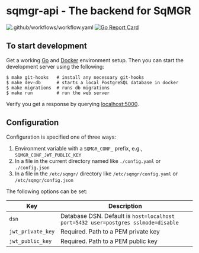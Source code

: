 # sqmgr-api - The backend for SqMGR

![.github/workflows/workflow.yaml](https://github.com/sqmgr/sqmgr-api/workflows/.github/workflows/workflow.yaml/badge.svg?branch=master)
[![Go Report Card](https://goreportcard.com/badge/github.com/sqmgr/sqmgr-api)](https://goreportcard.com/report/github.com/sqmgr/sqmgr-api)

## To start development

Get a working [Go](https://golang.org/doc/install) and [Docker](https://docs.docker.com/install/) environment setup. Then you can start the development server using the following:

```
$ make git-hooks   # install any necessary git-hooks
$ make dev-db      # starts a local PostgreSQL database in docker
$ make migrations  # runs db migrations
$ make run         # run the web server
```

Verify you get a response by querying [localhost:5000](http://localhost:5000).

## Configuration

Configuration is specified one of three ways:

1. Environment variable with a `SQMGR_CONF_` prefix, e.g., `SQMGR_CONF_JWT_PUBLIC_KEY`
2. In a file in the current directory named like `./config.yaml` or `./config.json`
3. In a file in the `/etc/sqmgr/` directory like `/etc/sqmgr/config.yaml` or `/etc/sqmgr/config.json`

The following options can be set:

Key | Description
--- | ---
`dsn` | Database DSN. Default is `host=localhost port=5432 user=postgres sslmode=disable`
`jwt_private_key` | Required. Path to a PEM private key
`jwt_public_key` | Required. Path to a PEM public key
